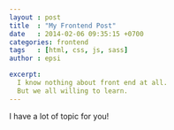 ```yaml
---
layout : post
title  : "My Frontend Post"
date   : 2014-02-06 09:35:15 +0700
categories: frontend
tags   : [html, css, js, sass]
author : epsi

excerpt:
  I know nothing about front end at all.
  But we all willing to learn.
---
```


I have a lot of topic for you!
